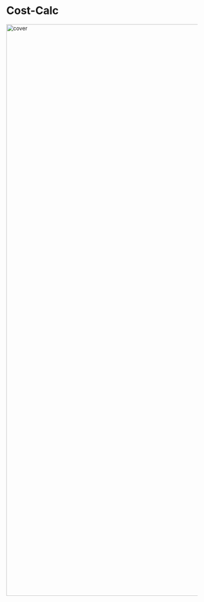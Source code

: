 # Cost-Calc
<img width="1501" alt="cover" src="https://user-images.githubusercontent.com/10698943/215241475-46b99300-843d-4157-af73-8a0340e5a2b0.png">
